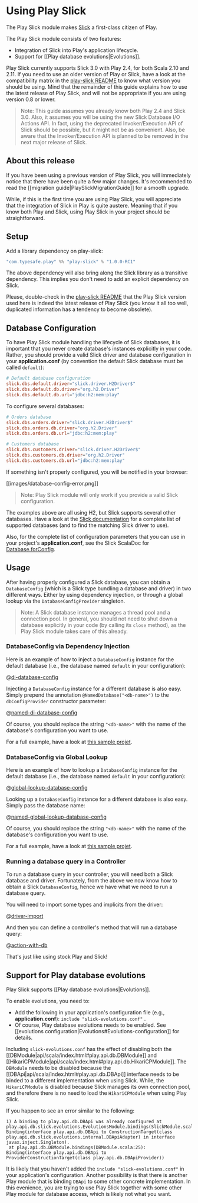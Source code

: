 # Using Play Slick

The Play Slick module makes [Slick](http://slick.typesafe.com/) a first-class citizen of Play.

The Play Slick module consists of two features:

  - Integration of Slick into Play's application lifecycle.
  - Support for [[Play database evolutions|Evolutions]].

Play Slick currently supports Slick 3.0 with Play 2.4, for both Scala 2.10 and 2.11. If you need to use an older version of Play or Slick, have a look at the compatibility matrix in the [play-slick README] to know what version you should be using. Mind that the remainder of this guide explains how to use the latest release of Play Slick, and will not be appropriate if you are using version 0.8 or lower.

> Note: This guide assumes you already know both Play 2.4 and Slick 3.0. Also, it assumes you will be using the new Slick Database I/O Actions API. In fact, using the deprecated Invoker/Execution API of Slick should be possible, but it might not be as convenient. Also, be aware that the Invoker/Execution API is planned to be removed in the next major release of Slick.

## About this release

If you have been using a previous version of Play Slick, you will immediately notice that there have been quite a few major changes. It's recommended to read the [[migration guide|PlaySlickMigrationGuide]] for a smooth upgrade.

While, if this is the first time you are using Play Slick, you will appreciate that the integration of Slick in Play is quite austere. Meaning that if you know both Play and Slick, using Play Slick in your project should be straightforward.

## Setup

Add a library dependency on play-slick:

```scala
"com.typesafe.play" %% "play-slick" % "1.0.0-RC1"
```

The above dependency will also bring along the Slick library as a transitive dependency. This implies you don't need to add an explicit dependency on Slick.

Please, double-check in the [play-slick README] that the Play Slick version used here is indeed the latest release of Play Slick (you know it all too well, duplicated information has a tendency to become obsolete).

## Database Configuration

To have Play Slick module handling the lifecycle of Slick databases, it is important that you never create database's instances explicitly in your code. Rather, you should provide a valid Slick driver and database configuration in your **application.conf** (by convention the default Slick database must be called `default`):

```conf
# Default database configuration
slick.dbs.default.driver="slick.driver.H2Driver$"
slick.dbs.default.db.driver="org.h2.Driver"
slick.dbs.default.db.url="jdbc:h2:mem:play"
```

To configure several databases:

```conf
# Orders database
slick.dbs.orders.driver="slick.driver.H2Driver$"
slick.dbs.orders.db.driver="org.h2.Driver"
slick.dbs.orders.db.url="jdbc:h2:mem:play"

# Customers database
slick.dbs.customers.driver="slick.driver.H2Driver$"
slick.dbs.customers.db.driver="org.h2.Driver"
slick.dbs.customers.db.url="jdbc:h2:mem:play"
```

If something isn't properly configured, you will be notified in your browser:

[[images/database-config-error.png]]

> Note: Play Slick module will only work if you provide a valid Slick configuration.

The examples above are all using H2, but Slick supports several other databases. Have a look at the [Slick documentation] for a complete list of supported databases (and to find the matching Slick driver to use).

Also, for the complete list of configuration parameters that you can use in your project's **application.conf**, see the Slick ScalaDoc for [Database.forConfig].

[play-slick README]: https://github.com/playframework/play-slick#versioning
[Slick documentation]: http://slick.typesafe.com/docs
[Database.forConfig]: http://slick.typesafe.com/doc/3.0.0-RC3/api/index.html#slick.jdbc.JdbcBackend$DatabaseFactoryDef@forConfig(String,Config,Driver):Database

## Usage

After having properly configured a Slick database, you can obtain a `DatabaseConfig` (which is a Slick type bundling a database and driver) in two different ways. Either by using dependency injection, or through a global lookup via the `DatabaseConfigProvider` singleton.

> Note: A Slick database instance manages a thread pool and a connection pool. In general, you should not need to shut down a database explicitly in your code (by calling its `close` method), as the Play Slick module takes care of this already.

### DatabaseConfig via Dependency Injection

Here is an example of how to inject a `DatabaseConfig` instance for the default database (i.e., the database named `default` in your configuration):

@[di-database-config](code/DI.scala)

Injecting a `DatabaseConfig` instance for a different database is also easy. Simply prepend the annotation `@NamedDatabase("<db-name>")` to the `dbConfigProvider` constructor parameter:

@[named-di-database-config](code/DI.scala)

 Of course, you should replace the string `"<db-name>"` with the name of the database's configuration you want to use.

For a full example, have a look at [this sample projet](https://github.com/playframework/play-slick/tree/master/samples/di).

### DatabaseConfig via Global Lookup

Here is an example of how to lookup a `DatabaseConfig` instance for the default database (i.e., the database named `default` in your configuration):

@[global-lookup-database-config](code/GlobalLookup.scala)

Looking up a `DatabaseConfig` instance for a different database is also easy. Simply pass the database name:

@[named-global-lookup-database-config](code/GlobalLookup.scala)

Of course, you should replace the string `"<db-name>"` with the name of the database's configuration you want to use.

For a full example, have a look at [this sample projet](https://github.com/playframework/play-slick/tree/master/samples/basic).

### Running a database query in a Controller

To run a database query in your controller, you will need both a Slick database and driver. Fortunately, from the above we now know how to obtain a Slick `DatabaseConfig`, hence we have what we need to run a database query.

You will need to import some types and implicits from the driver:

@[driver-import](code/GlobalLookup.scala)

And then you can define a controller's method that will run a database query:

@[action-with-db](code/GlobalLookup.scala)

That's just like using stock Play and Slick!

## Support for Play database evolutions

Play Slick supports [[Play database evolutions|Evolutions]].

To enable evolutions, you need to:

* Add the following in your application's configuration file (e.g., **application.conf**):
`include "slick-evolutions.conf"` .
* Of course, Play database evolutions needs to be enabled. See [[evolutions configuration|Evolutions#Evolutions-configuration]] for details.

Including `slick-evolutions.conf` has the effect of disabling both the [[DBModule|api/scala/index.html#play.api.db.DBModule]] and [[HikariCPModule|api/scala/index.html#play.api.db.HikariCPModule]]. The `DBModule` needs to be disabled because the [[DBApi|api/scala/index.html#play.api.db.DBApi]] interface needs to be binded to a different implementation when using Slick. While, the `HikariCPModule` is disabled because Slick manages its own connection pool, and therefore there is no need to load the `HikariCPModule` when using Play Slick.

If you happen to see an error similar to the following:

```
1) A binding to play.api.db.DBApi was already configured at play.api.db.slick.evolutions.EvolutionsModule.bindings(SlickModule.scala:42):
Binding(interface play.api.db.DBApi to ConstructionTarget(class play.api.db.slick.evolutions.internal.DBApiAdapter) in interface javax.inject.Singleton).
 at play.api.db.DBModule.bindings(DBModule.scala:25):
Binding(interface play.api.db.DBApi to ProviderConstructionTarget(class play.api.db.DBApiProvider))
```

It is likely that you haven't added the `include "slick-evolutions.conf"` in your application's configuration. Another possibility is that there is another Play module that is binding `DBApi` to some other concrete implementation. In this evenience, you are trying to use Play Slick together with some other Play module for database access, which is likely not what you want.